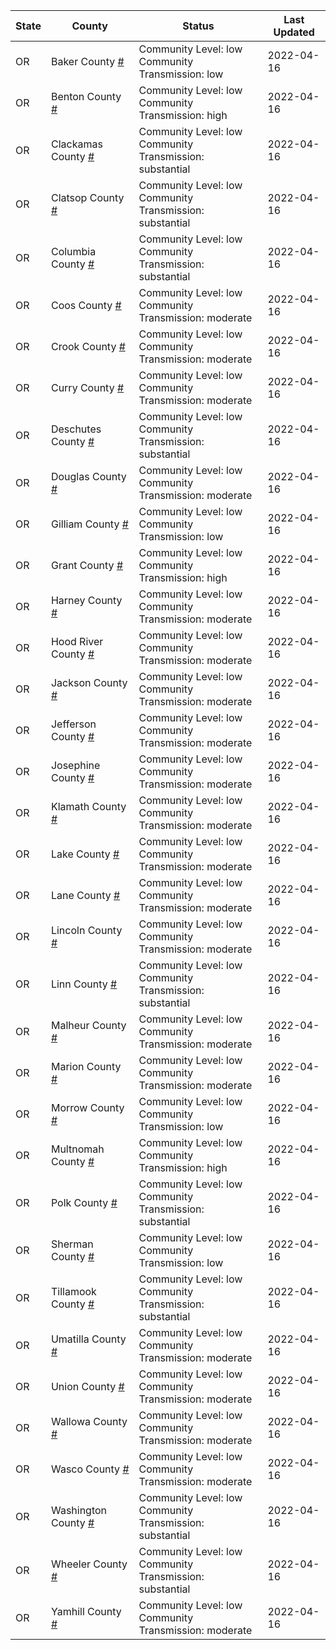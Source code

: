 State | County | Status | Last Updated
--- | --- | --- | --- 
OR | Baker County <a href="#baker_county">#</a> | <a name="baker_county"></a>Community Level: low<br/>Community Transmission: low | 2022-04-16
OR | Benton County <a href="#benton_county">#</a> | <a name="benton_county"></a>Community Level: low<br/>Community Transmission: high | 2022-04-16
OR | Clackamas County <a href="#clackamas_county">#</a> | <a name="clackamas_county"></a>Community Level: low<br/>Community Transmission: substantial | 2022-04-16
OR | Clatsop County <a href="#clatsop_county">#</a> | <a name="clatsop_county"></a>Community Level: low<br/>Community Transmission: substantial | 2022-04-16
OR | Columbia County <a href="#columbia_county">#</a> | <a name="columbia_county"></a>Community Level: low<br/>Community Transmission: substantial | 2022-04-16
OR | Coos County <a href="#coos_county">#</a> | <a name="coos_county"></a>Community Level: low<br/>Community Transmission: moderate | 2022-04-16
OR | Crook County <a href="#crook_county">#</a> | <a name="crook_county"></a>Community Level: low<br/>Community Transmission: moderate | 2022-04-16
OR | Curry County <a href="#curry_county">#</a> | <a name="curry_county"></a>Community Level: low<br/>Community Transmission: moderate | 2022-04-16
OR | Deschutes County <a href="#deschutes_county">#</a> | <a name="deschutes_county"></a>Community Level: low<br/>Community Transmission: substantial | 2022-04-16
OR | Douglas County <a href="#douglas_county">#</a> | <a name="douglas_county"></a>Community Level: low<br/>Community Transmission: moderate | 2022-04-16
OR | Gilliam County <a href="#gilliam_county">#</a> | <a name="gilliam_county"></a>Community Level: low<br/>Community Transmission: low | 2022-04-16
OR | Grant County <a href="#grant_county">#</a> | <a name="grant_county"></a>Community Level: low<br/>Community Transmission: high | 2022-04-16
OR | Harney County <a href="#harney_county">#</a> | <a name="harney_county"></a>Community Level: low<br/>Community Transmission: moderate | 2022-04-16
OR | Hood River County <a href="#hood_river_county">#</a> | <a name="hood_river_county"></a>Community Level: low<br/>Community Transmission: moderate | 2022-04-16
OR | Jackson County <a href="#jackson_county">#</a> | <a name="jackson_county"></a>Community Level: low<br/>Community Transmission: moderate | 2022-04-16
OR | Jefferson County <a href="#jefferson_county">#</a> | <a name="jefferson_county"></a>Community Level: low<br/>Community Transmission: moderate | 2022-04-16
OR | Josephine County <a href="#josephine_county">#</a> | <a name="josephine_county"></a>Community Level: low<br/>Community Transmission: moderate | 2022-04-16
OR | Klamath County <a href="#klamath_county">#</a> | <a name="klamath_county"></a>Community Level: low<br/>Community Transmission: moderate | 2022-04-16
OR | Lake County <a href="#lake_county">#</a> | <a name="lake_county"></a>Community Level: low<br/>Community Transmission: moderate | 2022-04-16
OR | Lane County <a href="#lane_county">#</a> | <a name="lane_county"></a>Community Level: low<br/>Community Transmission: moderate | 2022-04-16
OR | Lincoln County <a href="#lincoln_county">#</a> | <a name="lincoln_county"></a>Community Level: low<br/>Community Transmission: moderate | 2022-04-16
OR | Linn County <a href="#linn_county">#</a> | <a name="linn_county"></a>Community Level: low<br/>Community Transmission: substantial | 2022-04-16
OR | Malheur County <a href="#malheur_county">#</a> | <a name="malheur_county"></a>Community Level: low<br/>Community Transmission: moderate | 2022-04-16
OR | Marion County <a href="#marion_county">#</a> | <a name="marion_county"></a>Community Level: low<br/>Community Transmission: moderate | 2022-04-16
OR | Morrow County <a href="#morrow_county">#</a> | <a name="morrow_county"></a>Community Level: low<br/>Community Transmission: low | 2022-04-16
OR | Multnomah County <a href="#multnomah_county">#</a> | <a name="multnomah_county"></a>Community Level: low<br/>Community Transmission: high | 2022-04-16
OR | Polk County <a href="#polk_county">#</a> | <a name="polk_county"></a>Community Level: low<br/>Community Transmission: substantial | 2022-04-16
OR | Sherman County <a href="#sherman_county">#</a> | <a name="sherman_county"></a>Community Level: low<br/>Community Transmission: low | 2022-04-16
OR | Tillamook County <a href="#tillamook_county">#</a> | <a name="tillamook_county"></a>Community Level: low<br/>Community Transmission: substantial | 2022-04-16
OR | Umatilla County <a href="#umatilla_county">#</a> | <a name="umatilla_county"></a>Community Level: low<br/>Community Transmission: moderate | 2022-04-16
OR | Union County <a href="#union_county">#</a> | <a name="union_county"></a>Community Level: low<br/>Community Transmission: moderate | 2022-04-16
OR | Wallowa County <a href="#wallowa_county">#</a> | <a name="wallowa_county"></a>Community Level: low<br/>Community Transmission: moderate | 2022-04-16
OR | Wasco County <a href="#wasco_county">#</a> | <a name="wasco_county"></a>Community Level: low<br/>Community Transmission: moderate | 2022-04-16
OR | Washington County <a href="#washington_county">#</a> | <a name="washington_county"></a>Community Level: low<br/>Community Transmission: substantial | 2022-04-16
OR | Wheeler County <a href="#wheeler_county">#</a> | <a name="wheeler_county"></a>Community Level: low<br/>Community Transmission: substantial | 2022-04-16
OR | Yamhill County <a href="#yamhill_county">#</a> | <a name="yamhill_county"></a>Community Level: low<br/>Community Transmission: moderate | 2022-04-16
